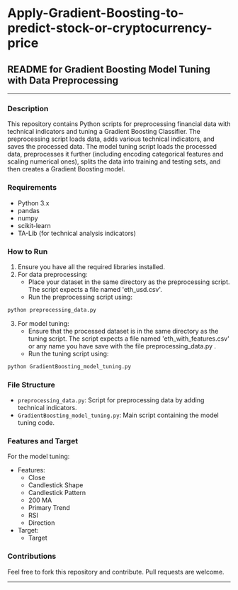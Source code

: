 # Apply-Gradient-Boosting-to-predict-stock-or-cryptocurrency-price
## README for Gradient Boosting Model Tuning with Data Preprocessing

---

### Description

This repository contains Python scripts for preprocessing financial data with technical indicators and tuning a Gradient Boosting Classifier. The preprocessing script loads data, adds various technical indicators, and saves the processed data. The model tuning script loads the processed data, preprocesses it further (including encoding categorical features and scaling numerical ones), splits the data into training and testing sets, and then creates a Gradient Boosting model.

### Requirements

- Python 3.x
- pandas
- numpy
- scikit-learn
- TA-Lib (for technical analysis indicators)

### How to Run

1. Ensure you have all the required libraries installed.
2. For data preprocessing:
   - Place your dataset in the same directory as the preprocessing script. The script expects a file named 'eth_usd.csv'.
   - Run the preprocessing script using:

```bash
python preprocessing_data.py
```

3. For model tuning:
   - Ensure that the processed dataset is in the same directory as the tuning script. The script expects a file named 'eth_with_features.csv' or any name you have save with the file preprocessing_data.py .
   - Run the tuning script using:

```bash
python GradientBoosting_model_tuning.py
```

### File Structure

- `preprocessing_data.py`: Script for preprocessing data by adding technical indicators.
- `GradientBoosting_model_tuning.py`: Main script containing the model tuning code.

### Features and Target

For the model tuning:

- Features:
    - Close
    - Candlestick Shape
    - Candlestick Pattern
    - 200 MA
    - Primary Trend
    - RSI
    - Direction
- Target: 
    - Target

### Contributions

Feel free to fork this repository and contribute. Pull requests are welcome.

---


